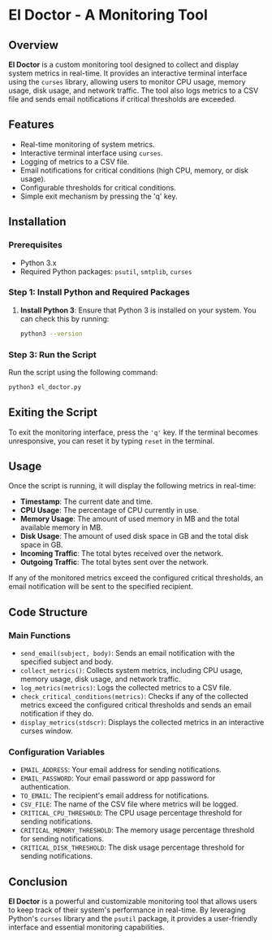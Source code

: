 
# El Doctor - A Monitoring Tool

## Overview

**El Doctor** is a custom monitoring tool designed to collect and display system metrics in real-time. It provides an interactive terminal interface using the `curses` library, allowing users to monitor CPU usage, memory usage, disk usage, and network traffic. The tool also logs metrics to a CSV file and sends email notifications if critical thresholds are exceeded.

## Features

- Real-time monitoring of system metrics.
- Interactive terminal interface using `curses`.
- Logging of metrics to a CSV file.
- Email notifications for critical conditions (high CPU, memory, or disk usage).
- Configurable thresholds for critical conditions.
- Simple exit mechanism by pressing the 'q' key.

## Installation

### Prerequisites

- Python 3.x
- Required Python packages: `psutil`, `smtplib`, `curses`

### Step 1: Install Python and Required Packages

1. **Install Python 3**: Ensure that Python 3 is installed on your system. You can check this by running:

   ```bash
   python3 --version
   ```

### Step 3: Run the Script

Run the script using the following command:

```bash
python3 el_doctor.py
```

## Exiting the Script

To exit the monitoring interface, press the `'q'` key. If the terminal becomes unresponsive, you can reset it by typing `reset` in the terminal.

## Usage

Once the script is running, it will display the following metrics in real-time:

- **Timestamp**: The current date and time.
- **CPU Usage**: The percentage of CPU currently in use.
- **Memory Usage**: The amount of used memory in MB and the total available memory in MB.
- **Disk Usage**: The amount of used disk space in GB and the total disk space in GB.
- **Incoming Traffic**: The total bytes received over the network.
- **Outgoing Traffic**: The total bytes sent over the network.

If any of the monitored metrics exceed the configured critical thresholds, an email notification will be sent to the specified recipient.

## Code Structure

### Main Functions

- `send_email(subject, body)`: Sends an email notification with the specified subject and body.
- `collect_metrics()`: Collects system metrics, including CPU usage, memory usage, disk usage, and network traffic.
- `log_metrics(metrics)`: Logs the collected metrics to a CSV file.
- `check_critical_conditions(metrics)`: Checks if any of the collected metrics exceed the configured critical thresholds and sends an email notification if they do.
- `display_metrics(stdscr)`: Displays the collected metrics in an interactive curses window.

### Configuration Variables

- `EMAIL_ADDRESS`: Your email address for sending notifications.
- `EMAIL_PASSWORD`: Your email password or app password for authentication.
- `TO_EMAIL`: The recipient's email address for notifications.
- `CSV_FILE`: The name of the CSV file where metrics will be logged.
- `CRITICAL_CPU_THRESHOLD`: The CPU usage percentage threshold for sending notifications.
- `CRITICAL_MEMORY_THRESHOLD`: The memory usage percentage threshold for sending notifications.
- `CRITICAL_DISK_THRESHOLD`: The disk usage percentage threshold for sending notifications.

## Conclusion

**El Doctor** is a powerful and customizable monitoring tool that allows users to keep track of their system's performance in real-time. By leveraging Python's `curses` library and the `psutil` package, it provides a user-friendly interface and essential monitoring capabilities.
